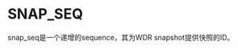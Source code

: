 # SNAP\_SEQ<a name="ZH-CN_TOPIC_0000001114964122"></a>

snap\_seq是一个递增的sequence，其为WDR snapshot提供快照的ID。
